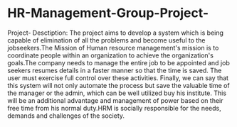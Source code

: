 # HR-Management-Group-Project-
Project- Desctiption:
The project aims to develop a system which is being capable of elimination of all the problems and become useful to the jobseekers.The Mission of Human resource management's mission is to coordinate people within an organization to achieve the organization's goals.The company needs to manage the entire job to be appointed and job seekers resumes details in  a  faster  manner  so  that  the  time  is  saved.  The  user  must  exercise  full  control  over  these activities. Finally, we can say that this system will not only automate the process but save the valuable time of the manager or the admin, which can be well utilized buy his institute. This will be an additional advantage and management of power based on their free time from his  normal  duty.HRM  is  socially  responsible  for  the  needs,  demands  and  challenges  of  the society. 
